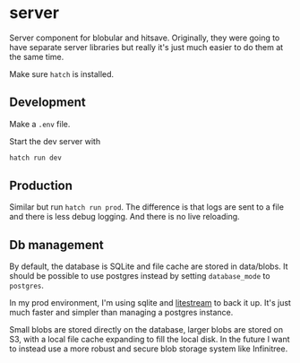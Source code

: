 # server

Server component for blobular and hitsave.
Originally, they were going to have separate server libraries but really it's just much easier to
do them at the same time.

Make sure `hatch` is installed.

## Development

Make a `.env` file.

Start the dev server with

```sh
hatch run dev
```

## Production

Similar but run `hatch run prod`.
The difference is that logs are sent to a file and there is less debug logging.
And there is no live reloading.

## Db management

By default, the database is SQLite and file cache are stored in data/blobs.
It should be possible to use postgres instead by setting `database_mode` to `postgres`.

In my prod environment, I'm using sqlite and [litestream](https://litestream.io) to back it up.
It's just much faster and simpler than managing a postgres instance.

Small blobs are stored directly on the database, larger blobs are stored on S3, with a local file cache expanding to fill the local disk.
In the future I want to instead use a more robust and secure blob storage system like Infinitree.